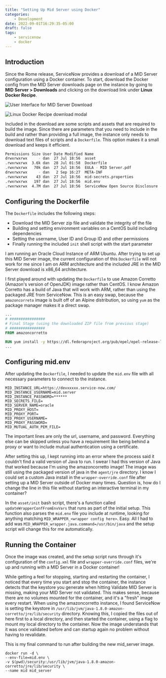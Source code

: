 ```yaml
---
title: "Setting Up Mid Server using Docker"
categories:
    - Development
date: 2022-09-01T16:29:35-05:00
draft: false
tags:
    - servicenow
    - docker
---
```


## Introduction

Since the Rome release, ServiceNow provides a download of a MID Server configuration using a Docker container. To start, download the Docker config from the MID Server downloads page on the instance by going to **MID Server > Downloads** and clicking on the download link under **Linux Docker Recipe**.

![User Interface for MID Server Download](./Downloads.png "Downloads")

![Linux Docker Recipe download modal](./recipe.png)


Included in the download are some scripts and assets that are required to build the image. Since there are parameters that you need to include in the build and rather than providing a full image, the instance only needs to download text files of scripts and a `Dockerfile`. This option makes it a small download and keeps it efficient. 

```sh
Permissions Size User Date Modified Name
drwxrwxrwx     - dan  27 Jul 18:56  asset
.rwxrwxrwx  3.6k dan  28 Jul 01:58  Dockerfile
.rwxrwxrwx   70k dan  27 Jul 18:56  EULA - MID Server.pdf
drwxrwxrwx     - dan   2 Sep 16:27  META-INF
.rwxrwxrwx    43 dan  27 Jul 18:56  mid-secrets.properties
.rwxrwxrwx   197 dan  27 Jul 18:56  mid.env
.rwxrwxrwx  4.7M dan  27 Jul 18:56  ServiceNow Open Source Disclosure - MID Server.pdf
```

## Configuring the Dockerfile

The `Dockerfile` includes the following steps:

- Download the MID Server zip file and validate the integrity of the file
- Building and setting environment variables on a CentOS build including dependencies
- Setting the username, User ID and Group ID and other permissions
- Finally running the included `init` shell script with the start parameter

I am running an Oracle Cloud Instance of ARM Ubuntu. After trying to set up this MID Server image, the current configuration of this `Dockerfile` will not work for me since I am on ARM architecture and the included JRE in the MID Server download is x86_64 architecture. 

I first played around with updating the `Dockerfile` to use Amazon Corretto (Amazon's version of OpenJDK) image rather than CentOS. I know Amazon Corretto has a build of Java that will work with ARM, rather than using the packaged JRE from ServiceNow. This is an easy swap, because the `amazoncorreto` image is built off of an Alpine distribution, so using `yum` as the package manager makes it a direct swap.

```dockerfile
...
# ################
# Final Stage (using the downloaded ZIP file from previous stage)
# ################
FROM amazoncorretto

RUN yum install -y https://dl.fedoraproject.org/pub/epel/epel-release-latest-7.noarch.rpm
...
```

## Configuring mid.env

After updating the `Dockerfile`, I needed to update the `mid.env` file with all necessary parameters to connect to the instance.

```env
MID_INSTANCE_URL=https://devxxxxx.service-now.com/
MID_INSTANCE_USERNAME=mid.server
MID_INSTANCE_PASSWORD=******
MID_SECRETS_FILE=
MID_SERVER_NAME=oracle
MID_PROXY_HOST=
MID_PROXY_PORT=
MID_PROXY_USERNAME=
MID_PROXY_PASSWORD=
MID_MUTUAL_AUTH_PEM_FILE=
```

The important lines are only the url, username, and password. Everything else can be skipped unless you have a requirement like being behind a proxy or want to include mutual authentication using a certificate.

After setting this up, I kept running into an error where the process said it couldn't find a valid version of Java to run. I swear I had this version of Java that worked because I'm using the amazoncorretto image! The image was still using the packaged version of java in the `agent/jre` directory. I know I could set a custom Java install in the `wrapper-override.conf` file after setting up a MID Server outside of Docker many times. Question is, how do I change the line in this file without starting an interactive terminal in my container?

In the `asset/init` bash script, there's a function called `updateWrapperConfFromEnvVars` that runs as part of the initial setup. This function also parses the `mid.env` file you include at runtime, looking for anything matching `MID_WRAPPER_<wrapper config here>`. Easy. All I had to add was `MID_WRAPPER_wrapper.java.command=/usr/bin/java` and the setup script will change this for me automatically.

## Running the Container

Once the image was created, and the setup script runs through it's configuration of the `config.xml` file and `wrapper-override.conf` files, we're up and running with a MID Server in a Docker container!

While getting a feel for stopping, starting and restarting the container, I noticed that every time you start and stop the container, the instance detects that the keystore you generate when hitting Validate MID Server is missing, making your MID Server not validated. This makes sense, because there are no volumes mounted for the container, and it's a "fresh" image every restart. When using the amazoncorretto instance, I found ServiceNow is setting the keystore in `/usr/lib/jvm/java-1.8.0-amazon-corretto/jre/lib/security` directory. Knowing this, I copied the files out of here first to a local directory, and then started the container, using a flag to mount my local directory to the container. Now the image understands that it was once validated before and can startup again no problem without having to revalidate.

This is my final command to run after building the new mid_server image.

```shell
docker run -d \
--env-file=mid.env \
-v $(pwd)/security:/usr/lib/jvm/java-1.8.0-amazon-corretto/jre/lib/security \
--name mid mid_server
```

